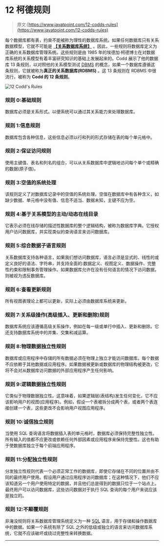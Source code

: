 # 12 柯德规则

> 原文:[https://www.javatpoint.com/12-codds-rules](https://www.javatpoint.com/12-codds-rules)

每个数据库都有表，约束不能被称为理性的数据库系统。如果任何数据库只有关系数据模型，它就不可能是 **[【关系数据库系统】](https://www.javatpoint.com/what-is-rdbms)** 。因此，一些规则将数据库定义为正确的关系数据库管理系统。这些规则是由 1985 年的埃德加·柯德博士在对数据库系统的关系模型有着丰富研究知识的基础上发展起来的。Codd 展示了他的数据库 13 条规则，以对照他的关系模型测试 [DBMS](https://www.javatpoint.com/dbms-tutorial) 的概念，如果一个数据库遵循这条规则，它就被称为**真正的关系数据库(RDBMS)** 。这 13 条规则在 RDBMS 中很流行，被称为 **Codd 的 12 条规则**。

![12 Codd's Rules](../Images/abcf789f5363843c1069b98cead22abe.png)

### 规则 0:基础规则

数据库必须是关系形式。以便系统可以通过其关系能力来处理数据库。

### 规则 1:信息规则

数据库包含各种信息，这些信息必须以行和列的形式存储在表的每个单元格中。

### 规则 2:保证访问规则

使用主键值、表名和列名的组合，可以从关系数据库中逻辑地访问每个单个或精确的数据(原子值)。

### 规则 3:空值的系统处理

该规则定义了对数据库记录中的空值的系统处理。空值在数据库中有各种含义，如缺少数据、单元格中没有值、信息不适当、数据未知，主键不应为空。

### 规则 4:基于关系模型的主动/动态在线目录

它表示必须在线存储的描述性数据库的整个逻辑结构，被称为数据库字典。它授权用户访问数据库，并实现类似的查询语言来访问数据库。

### 规则 5:综合数据子语言规则

关系数据库支持各种语言，如果我们想访问数据库，语言必须是显式的、线性的或定义良好的语法、字符串，并支持全面的:数据定义、视图定义、数据操作、完整性约束和限制事务管理操作。如果数据库允许在没有任何语言的情况下访问数据，则被视为违反数据库。

### 规则 6:查看更新规则

所有视图表理论上都可以更新，实际上必须由数据库系统来更新。

### 规则 7:关系级操作(高级插入、更新和删除)规则

数据库系统应该遵循高级关系操作，例如在每一级或单行中插入、更新和删除。它还支持数据库系统中的并集、交集和减运算。

### 规则 8:物理数据独立性规则

数据库或应用程序中存储的所有数据必须在物理上独立才能访问数据库。每个数据不应依赖于其他数据或应用程序。如果数据被更新或数据库的物理结构被更改，它将不会对从数据库访问数据的外部应用程序产生任何影响。

### 规则 9:逻辑数据独立性规则

它类似于物理数据独立性。这意味着，如果逻辑层(表结构)发生任何变化，它不应该影响用户的视图(应用程序)。例如，假设一个表被拆分成两个表，或者两个表连接创建一个表，这些更改不会影响用户视图应用程序。

### 规则 10:诚信独立规则

当使用 SQL 查询语言将数据插入表的单元格时，数据库必须保持完整性独立性。所有输入的值都不应更改或依赖任何外部因素或应用程序来保持完整性。这也有助于使数据库独立于每个前端应用程序。

### 规则 11:分配独立性规则

分发独立性规则代表一个必须正常工作的数据库，即使它存储在不同的位置并由不同的最终用户使用。假设用户通过应用程序访问数据库；在这种情况下，他们不应该知道另一个用户使用特定的数据，并且他们总是得到的数据只位于一个站点上。最终用户可以访问数据库，这些访问数据对于执行 SQL 查询的每个用户来说应该是独立的。

### 规则 12:不颠覆规则

非淹没规则将关系数据库管理系统定义为一种 [SQL](https://www.javatpoint.com/sql-tutorial) 语言，用于存储和操作数据库中的数据。如果一个系统有除了 SQL 之外的低级或独立的语言来访问数据库系统，它就不应该破坏或绕过完整性来转换数据。

* * *